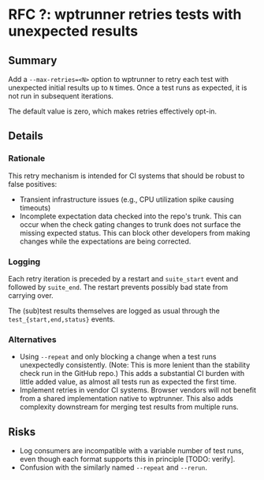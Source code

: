 # RFC ?: wptrunner retries tests with unexpected results

## Summary

Add a `--max-retries=<N>` option to wptrunner to retry each test with
unexpected initial results up to `N` times. Once a test runs as expected,
it is not run in subsequent iterations.

The default value is zero, which makes retries effectively opt-in.

## Details

### Rationale

This retry mechanism is intended for CI systems that should be robust to false
positives:
* Transient infrastructure issues (e.g., CPU utilization spike causing timeouts)
* Incomplete expectation data checked into the repo's trunk.
  This can occur when the check gating changes to trunk does not surface the
  missing expected status.
  This can block other developers from making changes while the expectations are
  being corrected.

### Logging

Each retry iteration is preceded by a restart and `suite_start` event and
followed by `suite_end`. The restart prevents possibly bad state from carrying
over.

The (sub)test results themselves are logged as usual through the
`test_{start,end,status}` events.

### Alternatives

* Using `--repeat` and only blocking a change when a test runs unexpectedly
  consistently.
  (Note: This is more lenient than the stability check run in the GitHub repo.)
  This adds a substantial CI burden with little added value, as almost all tests
  run as expected the first time.
* Implement retries in vendor CI systems.
  Browser vendors will not benefit from a shared implementation native to
  wptrunner.
  This also adds complexity downstream for merging test results from multiple
  runs.

## Risks

* Log consumers are incompatible with a variable number of test runs, even
  though each format supports this in principle [TODO: verify].
* Confusion with the similarly named `--repeat` and `--rerun`.
